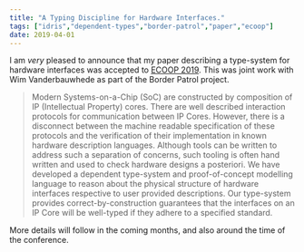 ```yaml
---
title: "A Typing Discipline for Hardware Interfaces."
tags: ["idris","dependent-types","border-patrol","paper","ecoop"]
date: 2019-04-01
---
```


I am *very* pleased to announce that my paper describing a type-system for hardware interfaces was accepted to [ECOOP 2019](https://conf.researchr.org/home/ecoop-2019/).
This was joint work with Wim Vanderbauwhede as part of the Border Patrol project.

> Modern Systems-on-a-Chip (SoC) are constructed by composition of IP
> (Intellectual Property) cores. There are well described interaction
> protocols for communication between IP Cores. However, there is a
> disconnect between the machine readable specification of these
> protocols and the verification of their implementation in known
> hardware description languages. Although tools can be written to
> address such a separation of concerns, such tooling is often hand
> written and used to check hardware designs a posteriori. We have
> developed a dependent type-system and proof-of-concept modelling
> language to reason about the physical structure of hardware
> interfaces respective to user provided descriptions. Our type-system
> provides correct-by-construction guarantees that the interfaces on
> an IP Core will be well-typed if they adhere to a specified
> standard.

More details will follow in the coming months, and also around the time of the conference.

